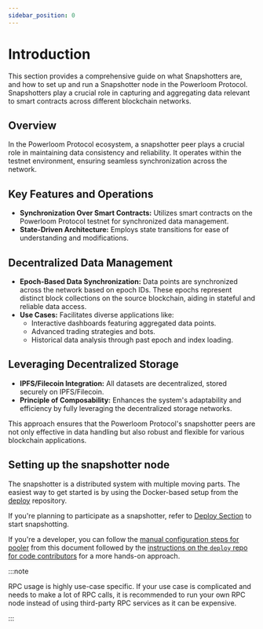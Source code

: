 ```yaml
---
sidebar_position: 0
---
```


# Introduction
This section provides a comprehensive guide on what Snapshotters are, and how to set up and run a Snapshotter node in the Powerloom Protocol. Snapshotters play a crucial role in capturing and aggregating data relevant to smart contracts across different blockchain networks.

## Overview

In the Powerloom Protocol ecosystem, a snapshotter peer plays a crucial role in maintaining data consistency and reliability. It operates within the testnet environment, ensuring seamless synchronization across the network.

## Key Features and Operations

- **Synchronization Over Smart Contracts:** Utilizes smart contracts on the Powerloom Protocol testnet for synchronized data management.
- **State-Driven Architecture:** Employs state transitions for ease of understanding and modifications.

## Decentralized Data Management

- **Epoch-Based Data Synchronization:** Data points are synchronized across the network based on epoch IDs. These epochs represent distinct block collections on the source blockchain, aiding in stateful and reliable data access.
- **Use Cases:** Facilitates diverse applications like:
  - Interactive dashboards featuring aggregated data points.
  - Advanced trading strategies and bots.
  - Historical data analysis through past epoch and index loading.

## Leveraging Decentralized Storage

- **IPFS/Filecoin Integration:** All datasets are decentralized, stored securely on IPFS/Filecoin.
- **Principle of Composability:** Enhances the system's adaptability and efficiency by fully leveraging the decentralized storage networks.

This approach ensures that the Powerloom Protocol's snapshotter peers are not only effective in data handling but also robust and flexible for various blockchain applications.


## Setting up the snapshotter node 

The snapshotter is a distributed system with multiple moving parts. The easiest way to get started is by using the Docker-based setup from the  [deploy](https://github.com/PowerLoom/deploy)  repository.

If you're planning to participate as a snapshotter, refer to [Deploy Section](/docs/Snapshotters/Running-a-snapshotter-node.md) to start snapshotting.

If you're a developer, you can follow the  [manual configuration steps for pooler](https://github.com/PowerLoom/pooler/blob/main/README.md#configuration)  from this document followed by the  [instructions on the  `deploy`  repo for code contributors](https://github.com/PowerLoom/deploy#instructions-for-code-contributors)  for a more hands-on approach.


:::note

RPC usage is highly use-case specific. If your use case is complicated and needs to make a lot of RPC calls, it is recommended to run your own RPC node instead of using third-party RPC services as it can be expensive.

:::